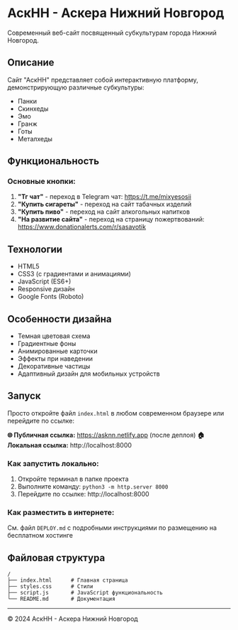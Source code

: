 # АскНН - Аскера Нижний Новгород

Современный веб-сайт посвященный субкультурам города Нижний Новгород.

## Описание

Сайт "АскНН" представляет собой интерактивную платформу, демонстрирующую различные субкультуры:
- Панки
- Скинхеды
- Эмо
- Гранж
- Готы
- Металхеды

## Функциональность

### Основные кнопки:

1. **"Тг чат"** - переход в Telegram чат: https://t.me/mixyesosii
2. **"Купить сигареты"** - переход на сайт табачных изделий
3. **"Купить пиво"** - переход на сайт алкогольных напитков
4. **"На развитие сайта"** - переход на страницу пожертвований: https://www.donationalerts.com/r/sasavotik

## Технологии

- HTML5
- CSS3 (с градиентами и анимациями)
- JavaScript (ES6+)
- Responsive дизайн
- Google Fonts (Roboto)

## Особенности дизайна

- Темная цветовая схема
- Градиентные фоны
- Анимированные карточки
- Эффекты при наведении
- Декоративные частицы
- Адаптивный дизайн для мобильных устройств

## Запуск

Просто откройте файл `index.html` в любом современном браузере или перейдите по ссылке:

**🌐 Публичная ссылка:** https://asknn.netlify.app (после деплоя)
**🏠 Локальная ссылка:** http://localhost:8000

### Как запустить локально:
1. Откройте терминал в папке проекта
2. Выполните команду: `python3 -m http.server 8000`
3. Перейдите по ссылке: http://localhost:8000

### Как разместить в интернете:
См. файл `DEPLOY.md` с подробными инструкциями по размещению на бесплатном хостинге

## Файловая структура

```
/
├── index.html      # Главная страница
├── styles.css      # Стили
├── script.js       # JavaScript функциональность
└── README.md       # Документация
```

---

© 2024 АскНН - Аскера Нижний Новгород